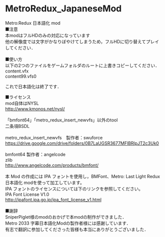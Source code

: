 # MetroRedux_JapaneseMod

Metro:Redux 日本語化 mod<br>
■注意<br>
本modはフルHDのみの対応になっています<br>
他の解像度では文字がかなりぼやけてしまうため，フルHDに切り替えてプレイしてください．<br>
<br>
■使い方<br>
以下の2つのファイルをゲームフォルダのルートに上書きコピーしてください．<br>
content.vfx<br>
content99.vfs0<br>

これで日本語化は終了です．<br>

■ライセンス<br>
mod自体はNYSL<br>
http://www.kmonos.net/nysl/<br>
<br>
「bmfont64」「metro_redux_insert_newvfs」以外のtool<br>
二条項BSDL<br>
<br>
metro_redux_insert_newvfs　製作者：swuforce<br>
https://drive.google.com/drive/folders/0B7LaUGSR3677MFlBRlpJT2c3Uk0<br>
<br>
bmfont64 製作者：angelcode<br>
zlib<br>
http://www.angelcode.com/products/bmfont/<br>
<br>
本 Mod の作成には IPA フォントを使用し，BMFont、Metro: Last Light Redux 日本語化 modを使って加工しています。<br>
IPA フォントのライセンスについては下のリンクを参照してください。<br>
IPA Font License V1.0<br>
http://ipafont.ipa.go.jp/ipa_font_license_v1.html<br>
<br>
■謝辞<br>
SniperPiglet様のmodのおかげで本modの制作ができました．<br>
Metro 2033 字幕日本語化Modの製作者様には感謝しています．<br>
有志で翻訳に参加してくださった皆様も本当にありがとうございました．<br>
